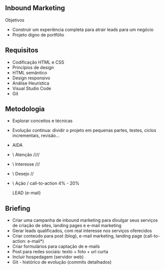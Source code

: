 ## Inbound Marketing
Objetivos
 - Construir um experiência completa para atrair leads para um negócio
 - Projeto digno de portfólio
## Requisitos
 - Codificação HTML e CSS
 - Princípios de design
 - HTML semântico
 - Design responsivo
 - Análise Heurística
 - Visual Studio Code
 - Git
## Metodologia
 - Explorar conceitos e técnicas

 - Evolução contínua: dividir o projeto em pequenas partes, testes, ciclos incrementais, revisão...

 - AIDA

 - \\ Atenção ////

 - \\ Interesse ///

 - \\     Desejo    //
  - \     Ação    /           call-to-action 4% - 20%

      LEAD (e-mail)
## Briefing
 - Criar uma campanha de inbound marketing para divulgar seus serviços de criação de sites, landing pages e e-mail marketing
 - Gerar leads qualificados, com real interesse nos serviços oferecidos
 - Criar conteúdo para post (blog), e-mail marketing, landing page (call-to-action: e-mail*)
 - Criar formulários para captação de e-mails
 - Post para redes sociais: texto + foto + url curta
 - Incluir hospedagem (servidor web)
 - Git - histórico de evolução (commits detalhados)